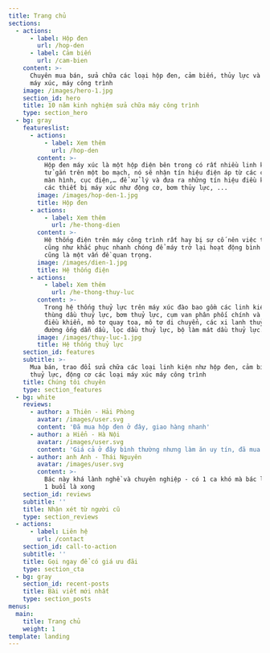 ```yaml
---
title: Trang chủ
sections:
  - actions:
      - label: Hộp đen
        url: /hop-den
      - label: Cảm biến
        url: /cam-bien
    content: >-
      Chuyên mua bán, sửa chữa các loại hộp đen, cảm biến, thủy lực và động cơ
      máy xúc, máy công trình
    image: /images/hero-1.jpg
    section_id: hero
    title: 10 năm kinh nghiệm sửa chữa máy công trình
    type: section_hero
  - bg: gray
    featureslist:
      - actions:
          - label: Xem thêm
            url: /hop-den
        content: >-
          Hộp đen máy xúc là một hộp điện bên trong có rất nhiều linh kiện điện
          tử gắn trên một bo mạch, nó sẽ nhận tín hiệu điện áp từ các cảm biến,
          màn hình, cục điện,… để xử lý và đưa ra những tín hiệu điều khiển đến
          các thiết bị máy xúc như động cơ, bơm thủy lực, ...
        image: /images/hop-den-1.jpg
        title: Hộp đen
      - actions:
          - label: Xem thêm
            url: /he-thong-dien
        content: >-
          Hệ thống điện trên máy công trình rất hay bị sự cố nên việc tìm hiểu
          cũng như khắc phục nhanh chóng để máy trở lại hoạt động bình thường
          cũng là một vấn đề quan trọng.
        image: /images/dien-1.jpg
        title: Hệ thống điện
      - actions:
          - label: Xem thêm
            url: /he-thong-thuy-luc
        content: >-
          Trong hệ thống thuỷ lực trên máy xúc đào bao gồm các linh kiện sau:
          thùng dầu thuỷ lực, bơm thuỷ lực, cụm van phân phối chính và các van
          điều khiển, mô tơ quay toa, mô tơ di chuyển, các xi lanh thuỷ lực,
          đường ống dẫn dầu, lọc dầu thuỷ lực, bộ làm mát dầu thuỷ lực.
        image: /images/thuy-luc-1.jpg
        title: Hệ thống thuỷ lực
    section_id: features
    subtitle: >-
      Mua bán, trao đổi sửa chữa các loại linh kiện như hộp đen, cảm biến, điện,
      thuỷ lực, động cơ các loại máy xúc máy công trình
    title: Chúng tôi chuyên
    type: section_features
  - bg: white
    reviews:
      - author: a Thiên - Hải Phòng
        avatar: /images/user.svg
        content: 'Đã mua hộp đen ở đây, giao hàng nhanh'
      - author: a Hiển - Hà Nội
        avatar: /images/user.svg
        content: 'Giá cả ở đây bình thường nhưng làm ăn uy tín, đã mua 3 lần'
      - author: anh Anh - Thái Nguyên
        avatar: /images/user.svg
        content: >-
          Bác này khá lành nghề và chuyên nghiệp - có 1 ca khó mà bác làm trong
          1 buổi là xong
    section_id: reviews
    subtitle: ''
    title: Nhận xét từ người cũ
    type: section_reviews
  - actions:
      - label: Liên hệ
        url: /contact
    section_id: call-to-action
    subtitle: ''
    title: Gọi ngay để có giá ưu đãi
    type: section_cta
  - bg: gray
    section_id: recent-posts
    title: Bài viết mới nhất
    type: section_posts
menus:
  main:
    title: Trang chủ
    weight: 1
template: landing
---
```



